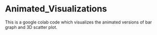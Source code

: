 # Animated_Visualizations

This is a google colab code which visualizes the animated versions of bar graph and 3D scatter plot.
